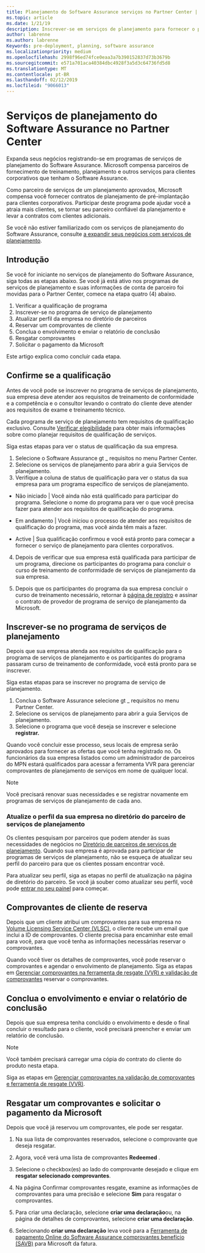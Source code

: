 ```yaml
---
title: Planejamento do Software Assurance serviços no Partner Center | Partner Center
ms.topic: article
ms.date: 1/21/19
description: Inscrever-se em serviços de planejamento para fornecer o planejamento da implantação de pré-lançamento para clientes corporativos
author: labrenne
ms.author: labrenne
Keywords: pre-deployment, planning, software assurance
ms.localizationpriority: medium
ms.openlocfilehash: 2998f96ed74fce0eaa3a7b390152837d73b3679b
ms.sourcegitcommit: e571a701aca40384dbc4928f3a5d3c64736fd5d8
ms.translationtype: MT
ms.contentlocale: pt-BR
ms.lasthandoff: 02/12/2019
ms.locfileid: "9066013"
---
```

# <a name="software-assurance-planning-services-in-partner-center"></a>Serviços de planejamento do Software Assurance no Partner Center

Expanda seus negócios registrando-se em programas de serviços de planejamento do Software Assurance. Microsoft compensa parceiros de fornecimento de treinamento, planejamento e outros serviços para clientes corporativos que tenham o Software Assurance.

Como parceiro de serviços de um planejamento aprovados, Microsoft compensa você fornecer contratos de planejamento de pré-implantação para clientes corporativos. Participar deste programa pode ajudar você a atraia mais clientes, se tornar seu parceiro confiável da planejamento e levar a contratos com clientes adicionais.

Se você não estiver familiarizado com os serviços de planejamento do Software Assurance, consulte [a expandir seus negócios com serviços de planejamento](https://planningservices.partners.extranet.microsoft.com/en/Pages/default.aspx).


## <a name="get-started"></a>Introdução

Se você for iniciante no serviços de planejamento do Software Assurance, siga todas as etapas abaixo. Se você já está ativo nos programas de serviços de planejamento e suas informações de conta de parceiro foi movidas para o Partner Center, comece na etapa quatro (4) abaixo. 

1. Verificar a qualificação de programa 
2. Inscrever-se no programa de serviço de planejamento
3. Atualizar perfil da empresa no diretório de parceiros
4. Reservar um comprovantes de cliente 
5. Conclua o envolvimento e enviar o relatório de conclusão
6. Resgatar comprovantes 
7. Solicitar o pagamento da Microsoft

Este artigo explica como concluir cada etapa.

## <a name="confirm-eligibility"></a>Confirme se a qualificação

Antes de você pode se inscrever no programa de serviços de planejamento, sua empresa deve atender aos requisitos de treinamento de conformidade e a competência e o consultor levando o contrato do cliente deve atender aos requisitos de exame e treinamento técnico. 

Cada programa de serviço de planejamento tem requisitos de qualificação exclusivo. Consulte [Verificar elegibilidade](https://planningservices.partners.extranet.microsoft.com/en/Pages/partnereligibilityrequirements.aspx) para obter mais informações sobre como planejar requisitos de qualificação de serviços.

Siga estas etapas para ver o status de qualificação da sua empresa.

1. Selecione o Software Assurance gt _ requisitos no menu Partner Center. 
2. Selecione os serviços de planejamento para abrir a guia Serviços de planejamento.
3. Verifique a coluna de status de qualificação para ver o status da sua empresa para um programa específico de serviços de planejamento. 

- Não iniciado | Você ainda não está qualificado para participar do programa. Selecione o nome do programa para ver o que você precisa fazer para atender aos requisitos de qualificação do programa.

- Em andamento | Você iniciou o processo de atender aos requisitos de qualificação do programa, mas você ainda têm mais a fazer.

- Active | Sua qualificação confirmou e você está pronto para começar a fornecer o serviço de planejamento para clientes corporativos. 

4. Depois de verificar que sua empresa está qualificada para participar de um programa, direcione os participantes do programa para concluir o curso de treinamento de conformidade de serviços de planejamento da sua empresa. 

5. Depois que os participantes do programa da sua empresa concluir o curso de treinamento necessário, retornar à [página de registro](https://planningservices.partners.extranet.microsoft.com/en/Pages/GetRegistered.aspx) e assinar o contrato de provedor de programa de serviço de planejamento da Microsoft. 

## <a name="enroll-in-the-planning-services-program"></a>Inscrever-se no programa de serviços de planejamento

Depois que sua empresa atenda aos requisitos de qualificação para o programa de serviços de planejamento e os participantes do programa passaram curso de treinamento de conformidade, você está pronto para se inscrever. 

Siga estas etapas para se inscrever no programa de serviço de planejamento.

1. Conclua o Software Assurance selecione gt _ requisitos no menu Partner Center. 
2. Selecione os serviços de planejamento para abrir a guia Serviços de planejamento.
3. Selecione o programa que você deseja se inscrever e selecione **registrar.**

Quando você concluir esse processo, seus locais de empresa serão aprovados para fornecer as ofertas que você tenha registrado no. Os funcionários da sua empresa listados como um administrador de parceiros do MPN estará qualificados para acessar a ferramenta VVR para gerenciar comprovantes de planejamento de serviços em nome de qualquer local.
>[!Note]
> Você precisará renovar suas necessidades e se registrar novamente em programas de serviços de planejamento de cada ano.

### <a name="update-your-companys-profile-in-the-planning-services-partner-directory"></a>Atualize o perfil da sua empresa no diretório do parceiro de serviços de planejamento 

Os clientes pesquisam por parceiros que podem atender às suas necessidades de negócios no [Diretório de parceiros de serviços de planejamento](https://directory.partners.extranet.microsoft.com/psbproviders/). Quando sua empresa é aprovada para participar de programas de serviços de planejamento, não se esqueça de atualizar seu perfil do parceiro para que os clientes possam encontrar você. 

Para atualizar seu perfil, siga as etapas no perfil de atualização na página de diretório do parceiro. Se você já souber como atualizar seu perfil, você pode [entrar no seu painel](https://planningservices.partners.extranet.microsoft.com/en/Pages/dashboard.aspx) para começar.  

## <a name="reserve-customer-voucher"></a>Comprovantes de cliente de reserva

Depois que um cliente atribui um comprovantes para sua empresa no [Volume Licensing Service Center (VLSC)](https://www.microsoft.com/Licensing/servicecenter/default.aspx), o cliente recebe um email que inclui a ID de comprovantes. O cliente precisa para encaminhar este email para você, para que você tenha as informações necessárias reservar o comprovantes. 

Quando você tiver os detalhes de comprovantes, você pode reservar o comprovantes e agendar o envolvimento de planejamento. Siga as etapas em [Gerenciar comprovantes na ferramenta de resgate (VVR) e validação de comprovantes](voucher-validation-tool.md) reservar o comprovantes.  

## <a name="complete-the-engagement-and-submit-completion-report"></a>Conclua o envolvimento e enviar o relatório de conclusão

Depois que sua empresa tenha concluído o envolvimento e desde o final concluir o resultado para o cliente, você precisará preencher e enviar um relatório de conclusão.

>[!NOTE]
> Você também precisará carregar uma cópia do contrato do cliente do produto nesta etapa. 


Siga as etapas em [Gerenciar comprovantes na validação de comprovantes e ferramenta de resgate (VVR)](voucher-validation-tool.md).

## <a name="redeem-a-voucher-and-request-payment-from-microsoft"></a>Resgatar um comprovantes e solicitar o pagamento da Microsoft

Depois que você já reservou um comprovantes, ele pode ser resgatar. 

1. Na sua lista de comprovantes reservados, selecione o comprovante que deseja resgatar. 
2. Agora, você verá uma lista de comprovantes **Redeemed** .
3. Selecione o checkbox(es) ao lado do comprovante desejado e clique em **resgatar selecionado comprovantes**.
4. Na página Confirmar comprovantes resgate, examine as informações de comprovantes para uma precisão e selecione **Sim** para resgatar o comprovantes.

5. Para criar uma declaração, selecione **criar uma declaração**ou, na página de detalhes de comprovantes, selecione **criar uma declaração**.

6. Selecionando **criar uma declaração** leva você para a [Ferramenta de pagamento Online do Software Assurance comprovantes benefício (SAVB)](https://planningservices.partners.extranet.microsoft.com/en/Pages/getpaid.aspx) para Microsoft da fatura.



